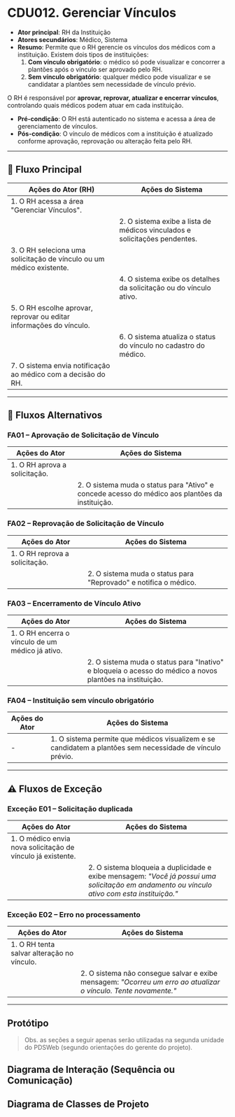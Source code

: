 # CDU012. Gerenciar Vínculos

- **Ator principal**: RH da Instituição  
- **Atores secundários**: Médico, Sistema  
- **Resumo**: Permite que o RH gerencie os vínculos dos médicos com a instituição. Existem dois tipos de instituições:  
  1. **Com vínculo obrigatório**: o médico só pode visualizar e concorrer a plantões após o vínculo ser aprovado pelo RH.  
  2. **Sem vínculo obrigatório**: qualquer médico pode visualizar e se candidatar a plantões sem necessidade de vínculo prévio.  

O RH é responsável por **aprovar, reprovar, atualizar e encerrar vínculos**, controlando quais médicos podem atuar em cada instituição.  
- **Pré-condição**: O RH está autenticado no sistema e acessa a área de gerenciamento de vínculos.  
- **Pós-condição**: O vínculo de médicos com a instituição é atualizado conforme aprovação, reprovação ou alteração feita pelo RH.

---

## 📌 Fluxo Principal

| Ações do Ator (RH) | Ações do Sistema |
|---------------------|------------------|
| 1. O RH acessa a área "Gerenciar Vínculos". | |
|| 2. O sistema exibe a lista de médicos vinculados e solicitações pendentes. |
| 3. O RH seleciona uma solicitação de vínculo ou um médico existente. ||
|| 4. O sistema exibe os detalhes da solicitação ou do vínculo ativo. |
| 5. O RH escolhe aprovar, reprovar ou editar informações do vínculo. ||
|| 6. O sistema atualiza o status do vínculo no cadastro do médico. |
|  7. O sistema envia notificação ao médico com a decisão do RH. |

---

## 🔄 Fluxos Alternativos

### FA01 – Aprovação de Solicitação de Vínculo
| Ações do Ator | Ações do Sistema |
|---------------|------------------|
| 1. O RH aprova a solicitação. | |
||2. O sistema muda o status para "Ativo" e concede acesso do médico aos plantões da instituição. |

### FA02 – Reprovação de Solicitação de Vínculo
| Ações do Ator | Ações do Sistema |
|---------------|------------------|
| 1. O RH reprova a solicitação. ||
|| 2. O sistema muda o status para "Reprovado" e notifica o médico. |

### FA03 – Encerramento de Vínculo Ativo
| Ações do Ator | Ações do Sistema |
|---------------|------------------|
| 1. O RH encerra o vínculo de um médico já ativo. ||
|| 2. O sistema muda o status para "Inativo" e bloqueia o acesso do médico a novos plantões na instituição. |

### FA04 – Instituição sem vínculo obrigatório
| Ações do Ator | Ações do Sistema |
|---------------|------------------|
| - | 1. O sistema permite que médicos visualizem e se candidatem a plantões sem necessidade de vínculo prévio. |

---

## ⚠️ Fluxos de Exceção

### Exceção E01 – Solicitação duplicada
| Ações do Ator | Ações do Sistema |
|---------------|------------------|
| 1. O médico envia nova solicitação de vínculo já existente. ||
|| 2. O sistema bloqueia a duplicidade e exibe mensagem: *"Você já possui uma solicitação em andamento ou vínculo ativo com esta instituição."* |

### Exceção E02 – Erro no processamento
| Ações do Ator | Ações do Sistema |
|---------------|------------------|
| 1. O RH tenta salvar alteração no vínculo. ||
|| 2. O sistema não consegue salvar e exibe mensagem: *"Ocorreu um erro ao atualizar o vínculo. Tente novamente."* |

---

## Protótipo

> Obs. as seções a seguir apenas serão utilizadas na segunda unidade do PDSWeb (segundo orientações do gerente do projeto).

## Diagrama de Interação (Sequência ou Comunicação)

## Diagrama de Classes de Projeto

